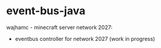# event-bus-java


wajhamc - minecraft server network 2027:

- eventbus controller for network 2027 (work in progress)